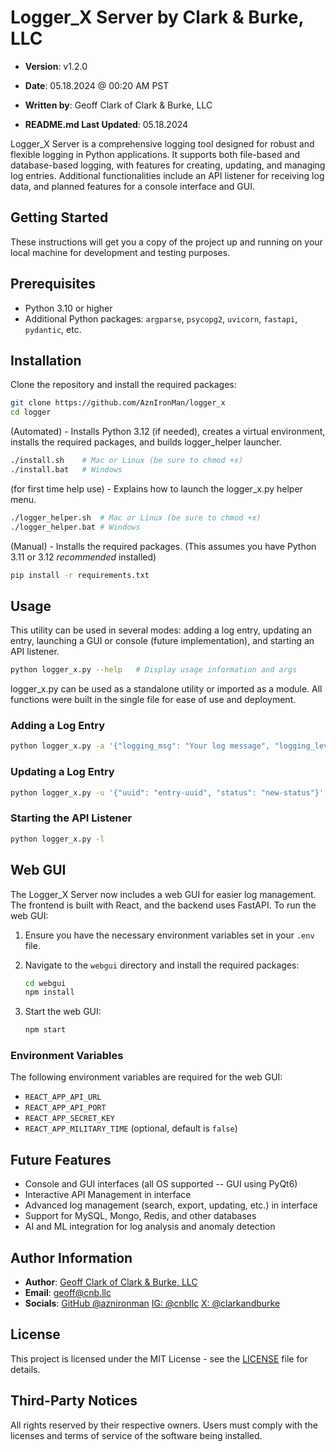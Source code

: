 # Logger_X Server by Clark & Burke, LLC

- **Version**: v1.2.0
- **Date**: 05.18.2024 @ 00:20 AM PST
- **Written by**: Geoff Clark of Clark & Burke, LLC

- **README.md Last Updated**: 05.18.2024

Logger_X Server is a comprehensive logging tool designed for robust and flexible logging in Python applications. It supports both file-based and database-based logging, with features for creating, updating, and managing log entries. Additional functionalities include an API listener for receiving log data, and planned features for a console interface and GUI.

## Getting Started

These instructions will get you a copy of the project up and running on your local machine for development and testing purposes.

## Prerequisites

- Python 3.10 or higher
- Additional Python packages: `argparse`, `psycopg2`, `uvicorn`, `fastapi`, `pydantic`, etc.

## Installation

Clone the repository and install the required packages:

```bash
git clone https://github.com/AznIronMan/logger_x
cd logger
```

(Automated) - Installs Python 3.12 (if needed), creates a virtual environment, installs the required packages, and builds logger_helper launcher.

```bash
./install.sh    # Mac or Linux (be sure to chmod +x)
./install.bat   # Windows
```

(for first time help use) - Explains how to launch the logger_x.py helper menu.

```bash
./logger_helper.sh  # Mac or Linux (be sure to chmod +x)
./logger_helper.bat # Windows
```

(Manual) - Installs the required packages. (This assumes you have Python 3.11 or 3.12 _recommended_ installed)

```bash
pip install -r requirements.txt
```

## Usage

This utility can be used in several modes: adding a log entry, updating an entry, launching a GUI or console (future implementation), and starting an API listener.

```bash
python logger_x.py --help   # Display usage information and args
```

logger_x.py can be used as a standalone utility or imported as a module. All functions were built in the single file for ease of use and deployment.

### Adding a Log Entry

```bash
python logger_x.py -a '{"logging_msg": "Your log message", "logging_level": "INFO"}'
```

### Updating a Log Entry

```bash
python logger_x.py -u '{"uuid": "entry-uuid", "status": "new-status"}'
```

### Starting the API Listener

```bash
python logger_x.py -l
```

## Web GUI

The Logger_X Server now includes a web GUI for easier log management. The frontend is built with React, and the backend uses FastAPI. To run the web GUI:

1. Ensure you have the necessary environment variables set in your `.env` file.
2. Navigate to the `webgui` directory and install the required packages:

   ```bash
   cd webgui
   npm install
   ```

3. Start the web GUI:
   ```bash
   npm start
   ```

### Environment Variables

The following environment variables are required for the web GUI:

- `REACT_APP_API_URL`
- `REACT_APP_API_PORT`
- `REACT_APP_SECRET_KEY`
- `REACT_APP_MILITARY_TIME` (optional, default is `false`)

## Future Features

- Console and GUI interfaces (all OS supported -- GUI using PyQt6)
- Interactive API Management in interface
- Advanced log management (search, export, updating, etc.) in interface
- Support for MySQL, Mongo, Redis, and other databases
- AI and ML integration for log analysis and anomaly detection

## Author Information

- **Author**: [Geoff Clark of Clark & Burke, LLC](https://www.cnb.llc)
- **Email**: [geoff@cnb.llc](mailto:geoff@cnb.llc)
- **Socials**:
  [GitHub @aznironman](https://github.com/aznironman)
  [IG: @cnbllc](https://instagram.com/cnbllc)
  [X: @clarkandburke](https://www.x.com/clarkandburke)

## License

This project is licensed under the MIT License - see the [LICENSE](LICENSE) file for details.

## Third-Party Notices

All rights reserved by their respective owners. Users must comply with the licenses and terms of service of the software being installed.

